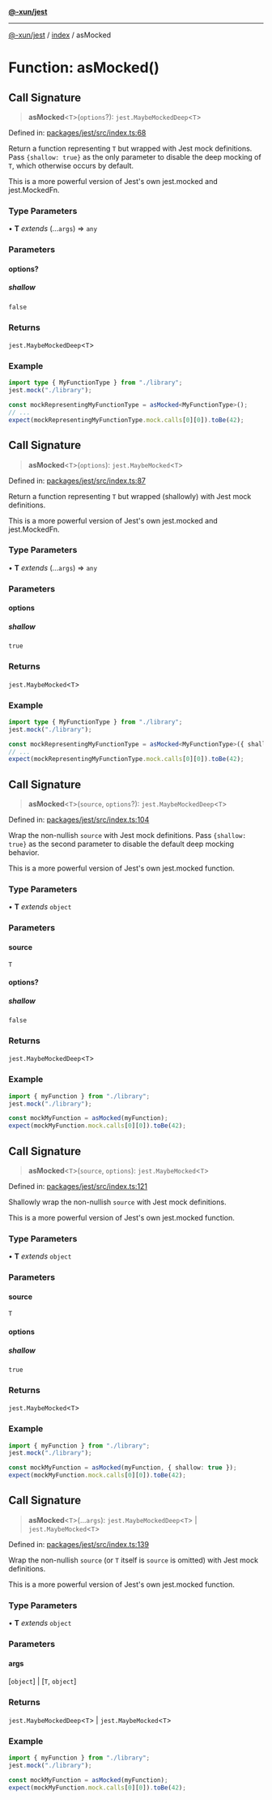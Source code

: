 [**@-xun/jest**](../../README.md)

***

[@-xun/jest](../../README.md) / [index](../README.md) / asMocked

# Function: asMocked()

## Call Signature

> **asMocked**\<`T`\>(`options`?): `jest.MaybeMockedDeep`\<`T`\>

Defined in: [packages/jest/src/index.ts:68](https://github.com/Xunnamius/test-utils/blob/08c172fd86063ef2cb40963f770391649cfb8900/packages/jest/src/index.ts#L68)

Return a function representing `T` but wrapped with Jest mock definitions.
Pass `{shallow: true}` as the only parameter to disable the deep mocking of
`T`, which otherwise occurs by default.

This is a more powerful version of Jest's own jest.mocked and
jest.MockedFn.

### Type Parameters

• **T** *extends* (...`args`) => `any`

### Parameters

#### options?

##### shallow

`false`

### Returns

`jest.MaybeMockedDeep`\<`T`\>

### Example

```ts
import type { MyFunctionType } from "./library";
jest.mock("./library");

const mockRepresentingMyFunctionType = asMocked<MyFunctionType>();
// ...
expect(mockRepresentingMyFunctionType.mock.calls[0][0]).toBe(42);
```

## Call Signature

> **asMocked**\<`T`\>(`options`): `jest.MaybeMocked`\<`T`\>

Defined in: [packages/jest/src/index.ts:87](https://github.com/Xunnamius/test-utils/blob/08c172fd86063ef2cb40963f770391649cfb8900/packages/jest/src/index.ts#L87)

Return a function representing `T` but wrapped (shallowly) with Jest mock
definitions.

This is a more powerful version of Jest's own jest.mocked and
jest.MockedFn.

### Type Parameters

• **T** *extends* (...`args`) => `any`

### Parameters

#### options

##### shallow

`true`

### Returns

`jest.MaybeMocked`\<`T`\>

### Example

```ts
import type { MyFunctionType } from "./library";
jest.mock("./library");

const mockRepresentingMyFunctionType = asMocked<MyFunctionType>({ shallow: true });
// ...
expect(mockRepresentingMyFunctionType.mock.calls[0][0]).toBe(42);
```

## Call Signature

> **asMocked**\<`T`\>(`source`, `options`?): `jest.MaybeMockedDeep`\<`T`\>

Defined in: [packages/jest/src/index.ts:104](https://github.com/Xunnamius/test-utils/blob/08c172fd86063ef2cb40963f770391649cfb8900/packages/jest/src/index.ts#L104)

Wrap the non-nullish `source` with Jest mock definitions. Pass `{shallow:
true}` as the second parameter to disable the default deep mocking behavior.

This is a more powerful version of Jest's own jest.mocked function.

### Type Parameters

• **T** *extends* `object`

### Parameters

#### source

`T`

#### options?

##### shallow

`false`

### Returns

`jest.MaybeMockedDeep`\<`T`\>

### Example

```ts
import { myFunction } from "./library";
jest.mock("./library");

const mockMyFunction = asMocked(myFunction);
expect(mockMyFunction.mock.calls[0][0]).toBe(42);
```

## Call Signature

> **asMocked**\<`T`\>(`source`, `options`): `jest.MaybeMocked`\<`T`\>

Defined in: [packages/jest/src/index.ts:121](https://github.com/Xunnamius/test-utils/blob/08c172fd86063ef2cb40963f770391649cfb8900/packages/jest/src/index.ts#L121)

Shallowly wrap the non-nullish `source` with Jest mock definitions.

This is a more powerful version of Jest's own jest.mocked function.

### Type Parameters

• **T** *extends* `object`

### Parameters

#### source

`T`

#### options

##### shallow

`true`

### Returns

`jest.MaybeMocked`\<`T`\>

### Example

```ts
import { myFunction } from "./library";
jest.mock("./library");

const mockMyFunction = asMocked(myFunction, { shallow: true });
expect(mockMyFunction.mock.calls[0][0]).toBe(42);
```

## Call Signature

> **asMocked**\<`T`\>(...`args`): `jest.MaybeMockedDeep`\<`T`\> \| `jest.MaybeMocked`\<`T`\>

Defined in: [packages/jest/src/index.ts:139](https://github.com/Xunnamius/test-utils/blob/08c172fd86063ef2cb40963f770391649cfb8900/packages/jest/src/index.ts#L139)

Wrap the non-nullish `source` (or `T` itself is `source` is omitted) with
Jest mock definitions.

This is a more powerful version of Jest's own jest.mocked function.

### Type Parameters

• **T** *extends* `object`

### Parameters

#### args

\[`object`\] | \[`T`, `object`\]

### Returns

`jest.MaybeMockedDeep`\<`T`\> \| `jest.MaybeMocked`\<`T`\>

### Example

```ts
import { myFunction } from "./library";
jest.mock("./library");

const mockMyFunction = asMocked(myFunction);
expect(mockMyFunction.mock.calls[0][0]).toBe(42);
```
